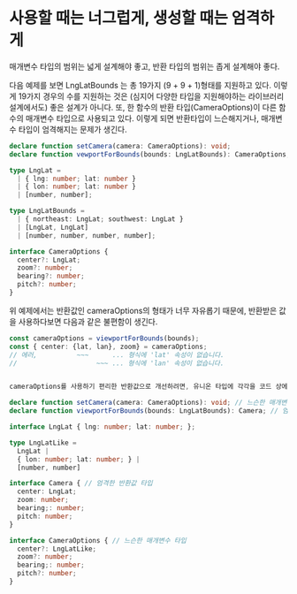 # 사용할 때는 너그럽게, 생성할 때는 엄격하게

매개변수 타입의 범위는 넓게 설계해야 좋고, 반환 타입의 범위는 좁게 설계해야 좋다.

다음 예제를 보면 LngLatBounds 는 총 19가지 (9 + 9 + 1)형태를 지원하고 있다. 이렇게 19가지 경우의 수를 지원하는 것은 (심지어 다양한 타입을 지원해야하는 라이브러리 설계에서도) 좋은 설계가 아니다. 또, 한 함수의 반환 타입(CameraOptions)이 다른 함수의 매개변수 타입으로 사용되고 있다. 이렇게 되면 반환타입이 느슨해지거나, 매개변수 타입이 엄격해지는 문제가 생긴다.

```ts
declare function setCamera(camera: CameraOptions): void;
declare function vewportForBounds(bounds: LngLatBounds): CameraOptions;

type LngLat =
  | { lng: number; lat: number }
  | { lon: number; lat: number }
  | [number, number];

type LngLatBounds =
  | { northeast: LngLat; southwest: LngLat }
  | [LngLat, LngLat]
  | [number, number, number, number];

interface CameraOptions {
  center?: LngLat;
  zoom?: number;
  bearing?: number;
  pitch?: number;
}
```

위 예제에서는 반환값인 cameraOptions의 형태가 너무 자유롭기 때문에, 반환받은 값을 사용하다보면 다음과 같은 불편함이 생긴다.

```ts
const cameraOptions = viewportForBounds(bounds);
const { center: {lat, lan}, zoom} = cameraOptions;
// 에러,          ~~~      ... 형식에 'lat' 속성이 없습니다.
//                    ~~~ ... 형식에 'lan' 속성이 없습니다.


cameraOptions를 사용하기 편리한 반환값으로 개선하려면, 유니온 타입에 각각을 코드 상에서 분기 처리하는 것이 좋다. 분기 처리를 위한 방법 중에 하나로 Sth, SthLike 이렇게 유사 타입을 만들어볼 수 있다.

declare function setCamera(camera: CameraOptions): void; // 느슨한 매개변수 타입
declare function viewportForBounds(bounds: LngLatBounds): Camera; // 엄격한 반환값 타입

interface LngLat { lng: number; lat: number; };

type LngLatLike =
  LngLat |
  { lon: number; lat: number; } |
  [number, number]

interface Camera { // 엄격한 반환값 타입
  center: LngLat;
  zoom: number;
  bearing;: number;
  pitch: number;
}

interface CameraOptions { // 느슨한 매개변수 타입
  center?: LngLatLike;
  zoom?: number;
  bearing;: number;
  pitch?: number;
}
```
